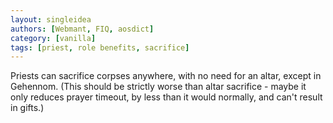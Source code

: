 ```yaml
---
layout: singleidea
authors: [Webmant, FIQ, aosdict]
category: [vanilla]
tags: [priest, role benefits, sacrifice]
---
```

Priests can sacrifice corpses anywhere, with no need for an altar, except in Gehennom. (This should be strictly worse than altar sacrifice - maybe it only reduces prayer timeout, by less than it would normally, and can't result in gifts.)
